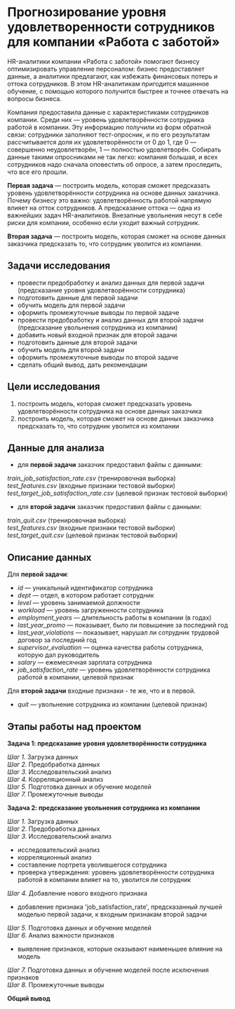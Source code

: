 # Прогнозирование уровня удовлетворенности сотрудников для компании «Работа с заботой»

HR-аналитики компании «Работа с заботой» помогают бизнесу оптимизировать управление персоналом: бизнес предоставляет данные, а аналитики предлагают, как избежать финансовых потерь и оттока сотрудников. В этом HR-аналитикам пригодится машинное обучение, с помощью которого получится быстрее и точнее отвечать на вопросы бизнеса.

Компания предоставила данные с характеристиками сотрудников компании. Среди них — уровень удовлетворённости сотрудника работой в компании. Эту информацию получили из форм обратной связи: сотрудники заполняют тест-опросник, и по его результатам рассчитывается доля их удовлетворённости от 0 до 1, где 0 — совершенно неудовлетворён, 1 — полностью удовлетворён. 
Собирать данные такими опросниками не так легко: компания большая, и всех сотрудников надо сначала оповестить об опросе, а затем проследить, что все его прошли. 

**Первая задача** — построить модель, которая сможет предсказать уровень удовлетворённости сотрудника на основе данных заказчика. 
Почему бизнесу это важно: удовлетворённость работой напрямую влияет на отток сотрудников. А предсказание оттока — одна из важнейших задач HR-аналитиков. Внезапные увольнения несут в себе риски для компании, особенно если уходит важный сотрудник.

**Вторая задача** — построить модель, которая сможет на основе данных заказчика предсказать то, что сотрудник уволится из компании.

## Задачи исследования
* провести предобработку и анализ данных для первой задачи (предсказание уровня удовлетворённости сотрудника)
* подготовить данные для первой задачи
* обучить модель для первой задачи
* оформить промежуточные выводы по первой задаче
* провести предобработку и анализ данных для второй задачи (предсказание увольнения сотрудника из компании)
* добавить новый входной признак для второй задачи 
* подготовить данные для второй задачи
* обучить модель для второй задачи
* оформить промежуточные выводы по второй задаче
* сделать общий вывод, дать рекомендации

## Цели исследования
1) построить модель, которая сможет предсказать уровень удовлетворённости сотрудника на основе данных заказчика  
2) построить модель, которая сможет на основе данных заказчика предсказать то, что сотрудник уволится из компании

## Данные для анализа

* для **первой задачи** заказчик предоставил файлы с данными:

*train_job_satisfaction_rate.csv* (тренировочная выборка)  
*test_features.csv* (входные признаки тестовой выборки)  
*test_target_job_satisfaction_rate.csv* (целевой признак тестовой выборки)

* для **второй задачи** заказчик предоставил файлы с данными:

*train_quit.csv* (тренировочная выборка)  
*test_features.csv* (входные признаки тестовой выборки)  
*test_target_quit.csv* (целевой признак тестовой выборки)

## Описание данных

Для **первой задачи**:
    
* *id* — уникальный идентификатор сотрудника
* *dept* — отдел, в котором работает сотрудник
* *level* — уровень занимаемой должности
* *workload* — уровень загруженности сотрудника
* *employment_years* — длительность работы в компании (в годах)
* *last_year_promo* — показывает, было ли повышение за последний год
* *last_year_violations* — показывает, нарушал ли сотрудник трудовой договор за последний год
* *supervisor_evaluation* — оценка качества работы сотрудника, которую дал руководитель
* *salary* — ежемесячная зарплата сотрудника
* *job_satisfaction_rate* — уровень удовлетворённости сотрудника работой в компании, целевой признак

Для **второй задачи** входные признаки - те же, что и в первой.  
* *quit* — увольнение сотрудника из компании (целевой признак)

## Этапы работы над проектом

**Задача 1: предсказание уровня удовлетворённости сотрудника**

*Шаг 1.* Загрузка данных  
*Шаг 2.* Предобработка данных  
*Шаг 3.* Исследовательский анализ  
*Шаг 4.* Корреляционный анализ  
*Шаг 5.* Подготовка данных и обучение моделей  
*Шаг 7.* Промежуточные выводы

**Задача 2: предсказание увольнения сотрудника из компании**

*Шаг 1.* Загрузка данных  
*Шаг 2.* Предобработка данных  
*Шаг 3.* Исследовательский анализ

* исследовательский анализ
* корреляционный анализ
* составление портрета уволившегося сотрудника
* проверка утверждения: уровень удовлетворённости сотрудника работой в компании влияет на то, уволится ли сотрудник

*Шаг 4.* Добавление нового входного признака

* добавление признака 'job_satisfaction_rate', предсказанный лучшей моделью первой задачи, к входным признакам второй задачи

*Шаг 5.* Подготовка данных и обучение моделей  
*Шаг 6.* Анализ важности признаков

* выявление признаков, которые оказывают наименьшее влияние на модель

*Шаг 7.* Подготовка данных и обучение моделей после исключения признаков  
*Шаг 8.* Промежуточные выводы

**Общий вывод**
